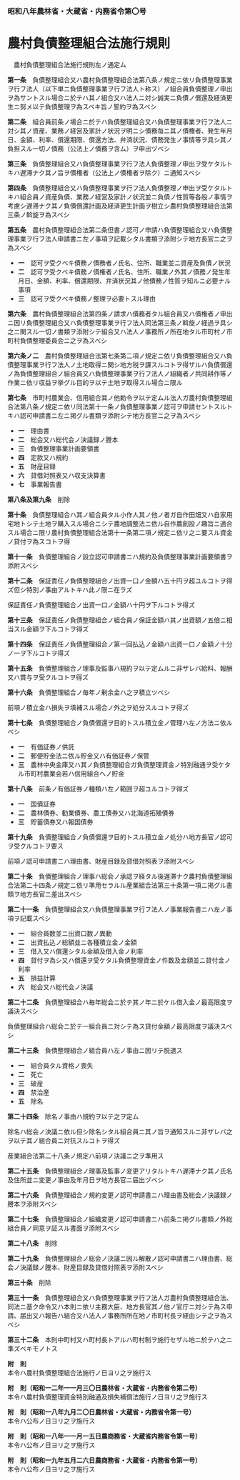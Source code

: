 ### 昭和八年農林省・大蔵省・内務省令第〇号  
# 農村負債整理組合法施行規則  
　農村負債整理組合法施行規則左ノ通定ム  
  
**第一条**　負債整理組合又ハ農村負債整理組合法第八条ノ規定ニ依リ負債整理事業ヲ行フ法人（以下単ニ負債整理事業ヲ行フ法人ト称ス）ノ組合員負債整理ノ申出ヲ為サントスル場合ニ於テハ其ノ組合又ハ法人ニ対シ誠実ニ負債ノ償還及経済更生ニ努メ以テ負債整理ヲ為スベキ旨ノ誓約ヲ為スベシ  
  
**第二条**　組合員前条ノ場合ニ於テハ負債整理組合又ハ負債整理事業ヲ行フ法人ニ対シ其ノ資産、業務ノ経営及家計ノ状況ヲ明ニシ債務毎ニ其ノ債権者、発生年月日、金額、利率、償還期限、償還方法、弁済状況、債務発生ノ事情等ヲ具シ其ノ負担スル一切ノ債務（公法上ノ債務ヲ含ム）ヲ申出ヅベシ  
  
**第三条**　負債整理組合又ハ負債整理事業ヲ行フ法人負債整理ノ申出ヲ受ケタルトキハ遅滞ナク其ノ旨ヲ債権者（公法上ノ債権者ヲ除ク）ニ通知スベシ  
  
**第四条**　負債整理組合又ハ負債整理事業ヲ行フ法人負債整理ノ申出ヲ受ケタルトキハ組合員ノ資産負債、業務ノ経営及家計ノ状況並ニ負債ノ性質等各般ノ事情ヲ考慮シ遅滞ナク其ノ負債償還計画及経済更生計画ヲ樹立シ農村負債整理組合法第三条ノ斡旋ヲ為スベシ  
  
**第五条**　農村負債整理組合法第二条但書ノ認可ノ申請ハ負債整理組合又ハ負債整理事業ヲ行フ法人申請書ニ左ノ事項ヲ記載シタル書類ヲ添附シテ地方長官ニ之ヲ為スベシ  
* **一**　認可ヲ受クベキ債務ノ債務者ノ氏名、住所、職業並ニ資産及負債ノ状況  
* **二**　認可ヲ受クベキ債務ノ債権者ノ氏名、住所、職業ノ外其ノ債務ノ発生年月日、金額、利率、償還期限、弁済状況其ノ他債務ノ性質ヲ知ルニ必要ナル事項  
* **三**　認可ヲ受クベキ債務ノ整理ヲ必要トスル理由  
  
**第六条**　農村負債整理組合法第四条ノ請求ハ債務者タル組合員又ハ債権者ノ申出ニ因リ負債整理組合又ハ負債整理事業ヲ行フ法人同法第三条ノ斡旋ノ経過ヲ具シ之ニ関スル一切ノ書類ヲ添附シテ組合又ハ法人ノ事務所ノ所在地タル市町村ノ市町村負債整理委員会ニ之ヲ為スベシ  
  
**第六条ノ二**　農村負債整理組合法第七条第二項ノ規定ニ依リ負債整理組合又ハ負債整理事業ヲ行フ法人ノ土地取得ニ関シ地方税ヲ課スルコトヲ得ザルハ負債償還ノ為負債整理組合ノ組合員又ハ負債整理事業ヲ行フ法人ノ組織者ノ共同耕作等ノ作業ニ依リ収益ヲ挙グル目的ヲ以テ土地ヲ取得スル場合ニ限ル  
  
**第七条**　市町村農業会、信用組合其ノ他勅令ヲ以テ定ムル法人ガ農村負債整理組合法第八条ノ規定ニ依リ同法第十一条ノ負債整理事業ノ認可ヲ申請セントスルトキハ認可申請書ニ左ニ掲グル書類ヲ添附シテ地方長官ニ之ヲ為スベシ  
* **一**　理由書  
* **二**　総会又ハ総代会ノ決議録ノ謄本  
* **三**　負債整理事業計画要領書  
* **四**　定款又ハ規約  
* **五**　財産目録  
* **六**　貸借対照表又ハ収支決算書  
* **七**　事業報告書  
  
**第八条及第九条**　削除  
  
**第十条**　負債整理組合ハ其ノ組合員タル小作人其ノ他ノ者ガ自作田畑又ハ自家用宅地トシテ土地ヲ購入スル場合ニシテ農地調整法ニ依ル自作農創設ノ趣旨ニ適合スル場合ニ限リ農村負債整理組合法第十一条第二項ノ規定ニ依リ之ニ要スル資金ノ貸付ヲ為スコトヲ得  
  
**第十一条**　負債整理組合ノ設立認可申請書ニハ規約及負債整理事業計画要領書ヲ添附スベシ  
  
**第十二条**　保証責任ノ負債整理組合ノ出資一口ノ金額ハ五十円ヲ超ユルコトヲ得ズ但シ特別ノ事由アルトキハ此ノ限ニ在ラズ  
  
保証責任ノ負債整理組合ノ出資一口ノ金額ハ十円ヲ下ルコトヲ得ズ  
  
**第十三条**　保証責任ノ負債整理組合ノ組合員ノ保証金額ハ其ノ出資額ノ五倍ニ相当スル金額ヲ下ルコトヲ得ズ  
  
**第十四条**　保証責任ノ負債整理組合ノ第一回払込ノ金額ハ出資一口ノ金額ノ十分ノ一ヲ下ルコトヲ得ズ  
  
**第十五条**　負債整理組合ノ理事及監事ハ規約ヲ以テ定ムルニ非ザレバ給料、報酬又ハ賞与ヲ受クルコトヲ得ズ  
  
**第十六条**　負債整理組合ノ毎年ノ剰余金ハ之ヲ積立ツベシ  
  
前項ノ積立金ハ損失ヲ填補スル場合ノ外之ヲ処分スルコトヲ得ズ  
  
**第十七条**　負債整理組合ノ負債償還ヲ目的トスル積立金ノ管理ハ左ノ方法ニ依ルベシ  
* **一**　有価証券ノ供託  
* **二**　郵便貯金法ニ依ル貯金又ハ有価証券ノ保管  
* **三**　農林中央金庫又ハ其ノ負債整理組合ガ負債整理資金ノ特別融通ヲ受ケタル市町村農業会若ハ信用組合ヘノ貯金  
  
**第十八条**　前条ノ有価証券ノ種類ハ左ノ範囲ヲ超ユルコトヲ得ズ  
* **一**　国債証券  
* **二**　農林債券、勧業債券、農工債券又ハ北海道拓殖債券  
* **三**　貯蓄債券又ハ報国債券  
  
**第十九条**　負債整理組合ノ負債償還ヲ目的トスル積立金ノ処分ハ地方長官ノ認可ヲ受クルコトヲ要ス  
  
前項ノ認可申請書ニハ理由書、財産目録及貸借対照表ヲ添附スベシ  
  
**第二十条**　負債整理組合ノ理事ハ総会ノ承認ヲ経タル後遅滞ナク農村負債整理組合法第二十四条ノ規定ニ依リ準用セラルル産業組合法第三十条第一項ニ掲グル書類ヲ地方長官ニ差出スベシ  
  
**第二十一条**　負債整理組合又ハ負債整理事業ヲ行フ法人ノ事業報告書ニハ左ノ事項ヲ記載スベシ  
* **一**　組合員数並ニ出資口数ノ異動  
* **二**　出資払込ノ総額並ニ各種積立金ノ金額  
* **三**　借入又ハ償還シタル金額及借入金ノ利率  
* **四**　貸付ヲ為シ又ハ償還ヲ受ケタル負債整理資金ノ件数及金額並ニ貸付金ノ利率  
* **五**　損益計算  
* **六**　総会又ハ総代会ノ決議  
  
**第二十二条**　負債整理組合ハ毎年総会ニ於テ其ノ年ニ於ケル借入金ノ最高限度ヲ議決スベシ  
  
負債整理組合ハ総会ニ於テ一組合員ニ対シテ為ス貸付金額ノ最高限度ヲ議決スベシ  
  
**第二十三条**　負債整理組合ノ組合員ハ左ノ事由ニ因リテ脱退ス  
* **一**　組合員タル資格ノ喪失  
* **二**　死亡  
* **三**　破産  
* **四**　禁治産  
* **五**　除名  
  
**第二十四条**　除名ノ事由ハ規約ヲ以テ之ヲ定ム  
  
除名ハ総会ノ決議ニ依ル但シ除名シタル組合員ニ其ノ旨ヲ通知スルニ非ザレバ之ヲ以テ其ノ組合員ニ対抗スルコトヲ得ズ  
  
産業組合法第二十八条ノ規定ハ前項ノ決議ニ之ヲ準用ス  
  
**第二十五条**　負債整理組合ノ理事及監事ノ変更アリタルトキハ遅滞ナク其ノ氏名及住所並ニ変更ノ事由及年月日ヲ地方長官ニ届出ヅベシ  
  
**第二十六条**　負債整理組合ノ規約変更ノ認可申請書ニハ理由書及総会ノ決議録ノ謄本ヲ添附スベシ  
  
**第二十七条**　負債整理組合ノ組織変更ノ認可申請書ニハ前条ニ掲グル書類ノ外総組合員ノ同意ヲ証スル書面ヲ添附スベシ  
  
**第二十八条**　削除  
  
**第二十九条**　負債整理組合ノ総会ノ決議ニ因ル解散ノ認可申請書ニハ理由書、総会ノ決議録ノ謄本、財産目録及貸借対照表ヲ添附スベシ  
  
**第三十条**　削除  
  
**第三十一条**　負債整理組合又ハ負債整理事業ヲ行フ法人ガ農村負債整理組合法、同法ニ基ク命令又ハ本則ニ依リ主務大臣、地方長官其ノ他ノ官庁ニ対シテ為ス申請、届出又ハ報告ハ組合又ハ法人ノ事務所所在地ノ市町村長ヲ経由シテ之ヲ為スベシ  
  
**第三十二条**　本則中町村又ハ町村長トアルハ町村制ヲ施行セザル地ニ於テハ之ニ準ズベキモノトス  
  
**附　則**  
本令ハ農村負債整理組合法施行ノ日ヨリ之ヲ施行ス  
  
**附　則（昭和一二年一一月三〇日農林省・大蔵省・内務省令第二号）**  
本令ハ農村負債整理資金特別融通及損失補償法施行ノ日ヨリ之ヲ施行ス  
  
**附　則（昭和一八年九月二〇日農林省・大蔵省・内務省令第一号）**  
本令ハ公布ノ日ヨリ之ヲ施行ス  
  
**附　則（昭和一八年一一月一五日農商務省・大蔵省内務省令第一号）**  
本令ハ公布ノ日ヨリ之ヲ施行ス  
  
**附　則（昭和一九年五月二六日農商務省・大蔵省・内務省令第一号）**  
本令ハ公布ノ日ヨリ之ヲ施行ス  
  
